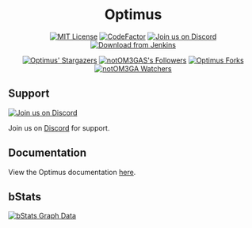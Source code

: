 <div align="center">

# Optimus

[![MIT License](https://img.shields.io/github/license/notOM3GA/Optimus?&logo=github)](License)
[![CodeFactor](https://www.codefactor.io/repository/github/notOM3GA/Optimus/badge)](https://www.codefactor.io/repository/github/notOM3GA/Optimus)
[![Join us on Discord](https://img.shields.io/discord/810539670936485899.svg?label=&logo=discord&logoColor=ffffff&color=7389D8&labelColor=6A7EC2)](https://discord.gg/qJ2k4Bbcd7)
[![Download from Jenkins](https://img.shields.io/jenkins/build?jobUrl=https%3A%2F%2Fci.notom3ga.me%2Fjob%2FOptimus%2F)](https://ci.notom3ga.me/job/Optimus/)

[![Optimus' Stargazers](https://img.shields.io/github/stars/notOM3GA/Optimus?label=stars&logo=github)](https://github.com/notOM3GA/Optimus/stargazers)
[![notOM3GAS's Followers](https://img.shields.io/github/followers/notOM3GA?label=followers&logo=github)](https://github.com/notOM3GA?tab=followers)
[![Optimus Forks](https://img.shields.io/github/forks/notOM3GA/Optimus?label=forks&logo=github)](https://github.com/notOM3GA/Optimus/network/members)
[![notOM3GA Watchers](https://img.shields.io/github/watchers/notOM3GA/Optimus?label=watchers&logo=github)](https://github.com/notOM3GA/Optimus/watchers)
</div>

## Support
[![Join us on Discord](https://img.shields.io/discord/810539670936485899.svg?label=&logo=discord&logoColor=ffffff&color=7389D8&labelColor=6A7EC2)](https://discord.gg/qJ2k4Bbcd7)

Join us on [Discord](https://discord.gg/qJ2k4Bbcd7) for support.

## Documentation
View the Optimus documentation [here](https://optimus.notom3ga.me/Config/).

## bStats
[![bStats Graph Data](https://bstats.org/signatures/bukkit/Optimus.svg)](https://bstats.org/plugin/bukkit/Optimus/10972)
